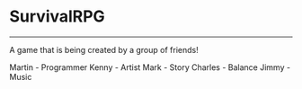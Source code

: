 # SurvivalRPG
---------------
A game that is being created by a group of friends!

Martin - Programmer
Kenny - Artist
Mark - Story
Charles - Balance
Jimmy - Music
